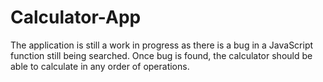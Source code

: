 # Calculator-App
The application is still a work in progress as there is a bug in a JavaScript function still being searched.
Once bug is found, the calculator should be able to calculate in any order of operations.
